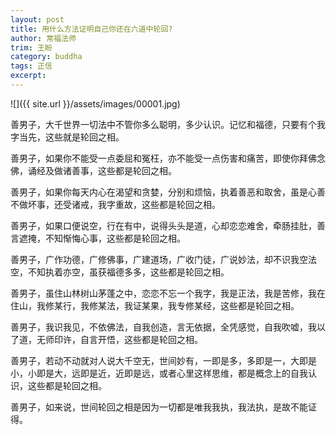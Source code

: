 ```yaml
---
layout: post
title: 用什么方法证明自己你还在六道中轮回?
author: 常福法师
trim: 王盼
category: buddha
tags: 正信
excerpt:
---
```


![]({{ site.url }}/assets/images/00001.jpg)

善男子，大千世界一切法中不管你多么聪明，多少认识。记忆和福德，只要有个我字当先，这些就是轮回之相。

善男子，如果你不能受一点委屈和冤枉，亦不能受一点伤害和痛苦，即使你拜佛念佛，诵经及做诸善事，这些都是轮回之相。

善男子，如果你每天内心在渴望和贪婪，分别和烦恼，执着善恶和取舍，虽是心善不做坏事，还受诸戒，我字重故，这些都是轮回之相。

善男子，如果口便说空，行在有中，说得头头是道，心却恋恋难舍，牵肠挂肚，善言遮掩，不知惭悔心事，这些都是轮回之相。

善男子，广作功德，广修佛事，广建道场，广收门徒，广说妙法，却不识我空法空，不知执着亦空，虽获福德多多，这些都是轮回之相。

善男子，虽住山林树山茅蓬之中，恋恋不忘一个我字，我是正法，我是苦修，我在住山，我修某行，我修某法，我证某果，我专修某经，这些都是轮回之相。

善男子，我识我见，不依佛法，自我创造，言无依据，全凭感觉，自我吹嘘，我以了道，无师印许，自言开悟，这些都是轮回之相。

善男子，若动不动就对人说大千空无，世间妙有，一即是多，多即是一，大即是小，小即是大，远即是近，近即是远，或者心里这样思维，都是概念上的自我认识，这些都是轮回之相。

善男子，如来说，世间轮回之相是因为一切都是唯我我执，我法执，是故不能证得。
